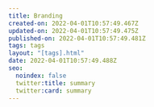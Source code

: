 ```yaml
---
title: Branding
created-on: 2022-04-01T10:57:49.467Z
updated-on: 2022-04-01T10:57:49.475Z
published-on: 2022-04-01T10:57:49.481Z
tags: tags
layout: "[tags].html"
date: 2022-04-01T10:57:49.488Z
seo:
  noindex: false
  twitter:title: summary
  twitter:card: summary
---
```

